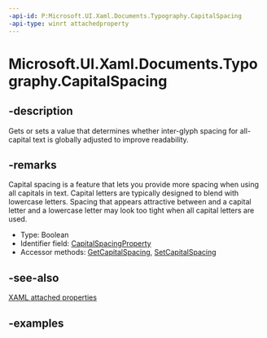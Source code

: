 ```yaml
---
-api-id: P:Microsoft.UI.Xaml.Documents.Typography.CapitalSpacing
-api-type: winrt attachedproperty
---
```


# Microsoft.UI.Xaml.Documents.Typography.CapitalSpacing

<!--
see GetCapitalSpacing, and SetCapitalSpacing
-->

## -description

Gets or sets a value that determines whether inter-glyph spacing for all-capital text is globally adjusted to improve readability.

## -remarks

Capital spacing is a feature that lets you provide more spacing when using all capitals in text. Capital letters are typically designed to blend with lowercase letters. Spacing that appears attractive between and a capital letter and a lowercase letter may look too tight when all capital letters are used.

<ul><li>Type: Boolean</li><li>Identifier field: <a href="/uwp/api/windows.ui.xaml.documents.typography.capitalspacingproperty">CapitalSpacingProperty</a></li><li>Accessor methods: <a href="/uwp/api/windows.ui.xaml.documents.typography.getcapitalspacing">GetCapitalSpacing</a>, <a href="/uwp/api/windows.ui.xaml.documents.typography.setcapitalspacing">SetCapitalSpacing</a></li></ul>

## -see-also

[XAML attached properties](/windows/uwp/xaml-platform/attached-properties-overview)

## -examples


